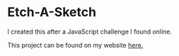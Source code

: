 # Etch-A-Sketch

I created this after a JavaScript challenge I found online.

This project can be found on my website <a href="http://devanshdesai.com/projects/Etch-A-Sketch/index.html">here.</a>
